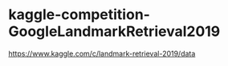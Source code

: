 # kaggle-competition-GoogleLandmarkRetrieval2019
https://www.kaggle.com/c/landmark-retrieval-2019/data

